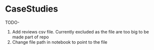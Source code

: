 # CaseStudies
TODO-
1. Add reviews csv file. Currently excluded as the file are too big to be made part of repo 
2. Change file path in notebook to point to the file
